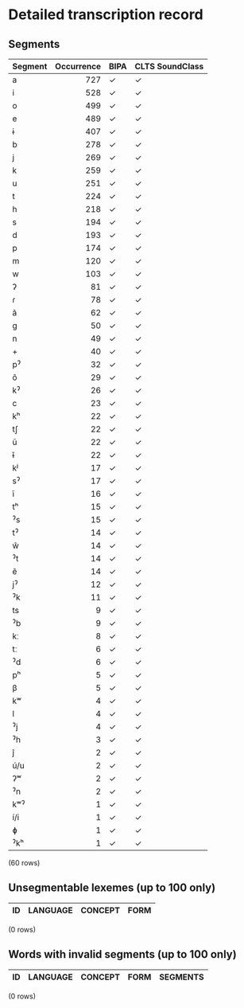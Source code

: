 
# Detailed transcription record

## Segments

| Segment | Occurrence | BIPA | CLTS SoundClass |
|:----------|-------------:|:-------|:------------------|
| a | 727 | ✓ | ✓ |
| i | 528 | ✓ | ✓ |
| o | 499 | ✓ | ✓ |
| e | 489 | ✓ | ✓ |
| ɨ | 407 | ✓ | ✓ |
| b | 278 | ✓ | ✓ |
| j | 269 | ✓ | ✓ |
| k | 259 | ✓ | ✓ |
| u | 251 | ✓ | ✓ |
| t | 224 | ✓ | ✓ |
| h | 218 | ✓ | ✓ |
| s | 194 | ✓ | ✓ |
| d | 193 | ✓ | ✓ |
| p | 174 | ✓ | ✓ |
| m | 120 | ✓ | ✓ |
| w | 103 | ✓ | ✓ |
| ʔ | 81 | ✓ | ✓ |
| ɾ | 78 | ✓ | ✓ |
| ã | 62 | ✓ | ✓ |
| g | 50 | ✓ | ✓ |
| n | 49 | ✓ | ✓ |
| + | 40 | ✓ | ✓ |
| pˀ | 32 | ✓ | ✓ |
| õ | 29 | ✓ | ✓ |
| kˀ | 26 | ✓ | ✓ |
| c | 23 | ✓ | ✓ |
| kʰ | 22 | ✓ | ✓ |
| tʃ | 22 | ✓ | ✓ |
| ũ | 22 | ✓ | ✓ |
| ɨ̃ | 22 | ✓ | ✓ |
| kʲ | 17 | ✓ | ✓ |
| sˀ | 17 | ✓ | ✓ |
| ĩ | 16 | ✓ | ✓ |
| tʰ | 15 | ✓ | ✓ |
| ˀs | 15 | ✓ | ✓ |
| tˀ | 14 | ✓ | ✓ |
| w̃ | 14 | ✓ | ✓ |
| ˀt | 14 | ✓ | ✓ |
| ẽ | 14 | ✓ | ✓ |
| jˀ | 12 | ✓ | ✓ |
| ˀk | 11 | ✓ | ✓ |
| ts | 9 | ✓ | ✓ |
| ˀb | 9 | ✓ | ✓ |
| kː | 8 | ✓ | ✓ |
| tː | 6 | ✓ | ✓ |
| ˀd | 6 | ✓ | ✓ |
| pʰ | 5 | ✓ | ✓ |
| β | 5 | ✓ | ✓ |
| kʷ | 4 | ✓ | ✓ |
| l | 4 | ✓ | ✓ |
| ˀj | 4 | ✓ | ✓ |
| ˀh | 3 | ✓ | ✓ |
| j̃ | 2 | ✓ | ✓ |
| ú/u | 2 | ✓ | ✓ |
| ʔʷ | 2 | ✓ | ✓ |
| ˀn | 2 | ✓ | ✓ |
| kʷˀ | 1 | ✓ | ✓ |
| í/i | 1 | ✓ | ✓ |
| ɸ | 1 | ✓ | ✓ |
| ˀkʰ | 1 | ✓ | ✓ |

(60 rows)



## Unsegmentable lexemes (up to 100 only)

| ID | LANGUAGE | CONCEPT | FORM |
|------|------------|-----------|--------|

(0 rows)



## Words with invalid segments (up to 100 only)

| ID | LANGUAGE | CONCEPT | FORM | SEGMENTS |
|------|------------|-----------|--------|------------|

(0 rows)


